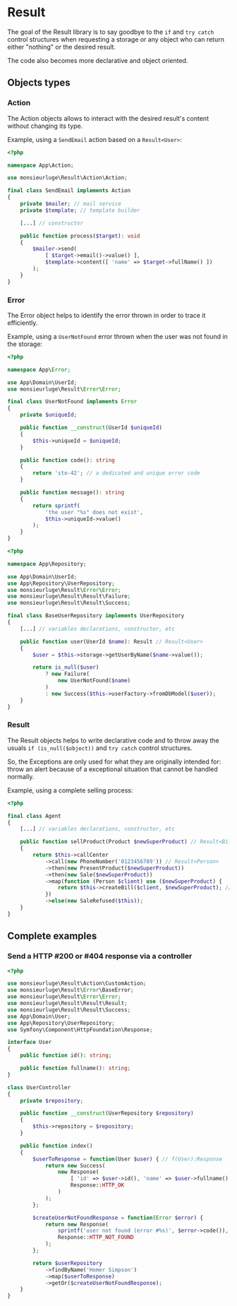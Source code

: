 # Result

The goal of the Result library is to say goodbye to the `if` and `try catch` control structures when requesting a storage or any object who can return either "nothing" or the desired result.

The code also becomes more declarative and object oriented.

## Objects types

### Action

The Action objects allows to interact with the desired result's content without changing its type.

Example, using a `SendEmail` action based on a `Result<User>`:

```php
<?php

namespace App\Action;

use monsieurluge\Result\Action\Action;

final class SendEmail implements Action
{
    private $mailer; // mail service
    private $template; // template builder

    [...] // constructor

    public function process($target): void
    {
        $mailer->send(
            [ $target->email()->value() ],
            $template->content([ 'name' => $target->fullName() ])
        );
    }
}
```

### Error

The Error object helps to identify the error thrown in order to trace it efficiently.

Example, using a `UserNotFound` error thrown when the user was not found in the storage:

```php
<?php

namespace App\Error;

use App\Domain\UserId;
use monsieurluge\Result\Error\Error;

final class UserNotFound implements Error
{
    private $uniqueId;

    public function __construct(UserId $uniqueId)
    {
        $this->uniqueId = $uniqueId;
    }

    public function code(): string
    {
        return 'sto-42'; // a dedicated and unique error code
    }

    public function message(): string
    {
        return sprintf(
            'the user "%s" does not exist',
            $this->uniqueId->value()
        );
    }
}
```

```php
<?php

namespace App\Repository;

use App\Domain\UserId;
use App\Repository\UserRepository;
use monsieurluge\Result\Error\Error;
use monsieurluge\Result\Result\Failure;
use monsieurluge\Result\Result\Success;

final class BaseUserRepository implements UserRepository
{
    [...] // variables declarations, constructor, etc

    public function user(UserId $name): Result // Result<User>
    {
        $user = $this->storage->getUserByName($name->value());

        return is_null($user)
            ? new Failure(
                new UserNotFound($name)
            )
            : new Success($this->userFactory->fromDbModel($user));
    }
}
```

### Result

The Result objects helps to write declarative code and to throw away the usuals `if (is_null($object))` and `try catch` control structures.

So, the Exceptions are only used for what they are originally intended for: throw an alert because of a exceptional situation that cannot be handled normally.

Example, using a complete selling process:

```php
<?php

final class Agent
{
    [...] // variables declarations, constructor, etc

    public function sellProduct(Product $newSuperProduct) // Result<Bill>
    {
        return $this->callCenter
            ->call(new PhoneNumber('0123456789')) // Result<Person>
            ->then(new PresentProduct($newSuperProduct))
            ->then(new Sale($newSuperProduct))
            ->map(function (Person $client) use ($newSuperProduct) {
                return $this->createBill($client, $newSuperProduct); // Bill
            })
            ->else(new SaleRefused($this));
    }
}
```

## Complete examples

### Send a HTTP #200 or #404 response via a controller

```php
<?php

use monsieurluge\Result\Action\CustomAction;
use monsieurluge\Result\Error\BaseError;
use monsieurluge\Result\Error\Error;
use monsieurluge\Result\Result\Result;
use monsieurluge\Result\Result\Success;
use App\Domain\User;
use App\Repository\UserRepository;
use Symfony\Component\HttpFoundation\Response;

interface User
{
    public function id(): string;

    public function fullname(): string;
}

class UserController
{
    private $repository;

    public function __construct(UserRepository $repository)
    {
        $this->repository = $repository;
    }

    public function index()
    {
        $userToResponse = function(User $user) { // f(User):Response
            return new Success(
                new Response(
                    [ 'id' => $user->id(), 'name' => $user->fullname() ],
                    Response::HTTP_OK
                )
            );
        };

        $createUserNotFoundResponse = function(Error $error) {
            return new Response(
                sprintf('user not found (error #%s)', $error->code()),
                Response::HTTP_NOT_FOUND
            );
        };

        return $userRepository
            ->findByName('Homer Simpson')
            ->map($userToResponse)
            ->getOr($createUserNotFoundResponse);
    }
}
```
